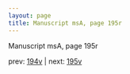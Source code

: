 ```yaml
---
layout: page
title: Manuscript msA, page 195r
---
```


Manuscript msA, page 195r

prev:  [194v](../194v) | next:  [195v](../195v)